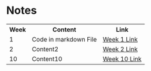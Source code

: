 <!DOCTYPE html>
<html>
<head>
  <link rel="stylesheet" href="styles.css">
</head>
<body>
  <h1 class="title">Notes</h1>

  <table class="notes-table">
    <tr>
      <th>Week</th>
      <th>Content</th>
      <th>Link</th>
    </tr>
    <tr>
      <td>1</td>
      <td>Code in markdown File</td>
      <td><a href="page1.md">Week 1 Link</a></td>
    </tr>
    <tr>
      <td>2</td>
      <td>Content2</td>
      <td><a href="page2.md">Week 2 Link</a></td>
    </tr>
    <!-- Continue this pattern for the remaining rows -->
    <tr>
      <td>10</td>
      <td>Content10</td>
      <td><a href="page10.md">Week 10 Link</a></td>
    </tr>
  </table>
</body>
</html>
